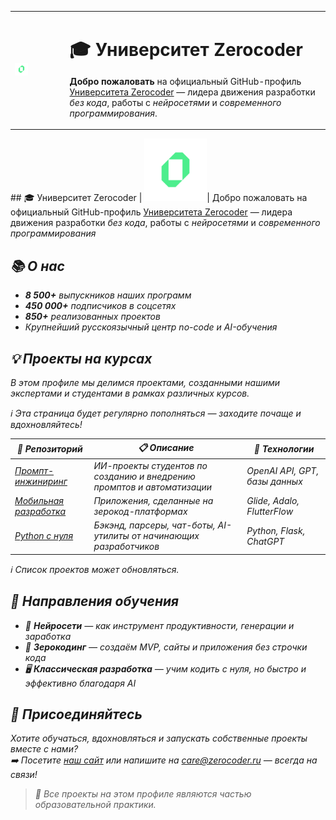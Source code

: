 <table style="border: none; border-collapse: collapse; border-spacing: 0;">
  <tr style="border: none;">
    <td style="border: none; vertical-align: middle; padding-right: 60px;">
      <img src="https://raw.githubusercontent.com/ZerocoderUniversity/ZerocoderUniversity/main/0qode_symbol_5.png" alt="Zerocoder Logo" width="100">
    </td>
    <td style="border: none; vertical-align: middle;">
      <h1 style="margin-bottom: 0;">🎓 Университет Zerocoder</h1>
      <p><strong>Добро пожаловать</strong> на официальный GitHub-профиль <a href="https://zerocoder.ru/">Университета Zerocoder</a> — лидера движения разработки <em>без кода</em>, работы с <em>нейросетями</em> и <em>современного программирования</em>.</p>
    </td>
  </tr>
</table>
## 🎓 Университет Zerocoder
| <img src="https://raw.githubusercontent.com/ZerocoderUniversity/ZerocoderUniversity/main/0qode_symbol_5.png" alt="Zerocoder Logo" width="100">| Добро пожаловать</strong> на официальный GitHub-профиль <a href="https://zerocoder.ru/">Университета Zerocoder</a> — лидера движения разработки <em>без кода</em>, работы с <em>нейросетями</em> и <em>современного программирования

## 📚 О нас

- **8 500+** выпускников наших программ  
- **450 000+** подписчиков в соцсетях  
- **850+** реализованных проектов  
- Крупнейший русскоязычный центр no-code и AI-обучения  


## 💡 Проекты на курсах

В этом профиле мы делимся проектами, созданными нашими экспертами и студентами в рамках различных курсов. 

ℹ️ *Эта страница будет регулярно пополняться — заходите почаще и вдохновляйтесь!*

| 📁 Репозиторий     | 📋 Описание | 🧩 Технологии |
|---------------------|-------------|---------------|
| [Промпт-инжиниринг](https://github.com/ZerocoderUniversity/course-prompt-engineering) | ИИ-проекты студентов по созданию и внедрению промптов и автоматизации | OpenAI API, GPT, базы данных |
| [Мобильная разработка](https://github.com/ZerocoderUniversity/course-mobile-app-developer) | Приложения, сделанные на зерокод-платформах | Glide, Adalo, FlutterFlow |
| [Python с нуля](https://github.com/ZerocoderUniversity/course-python-from-scratch) | Бэкэнд, парсеры, чат-боты, AI-утилиты от начинающих разработчиков | Python, Flask, ChatGPT |

ℹ️ *Список проектов может обновляться.*

## 🧭 Направления обучения

- 🤖 **Нейросети** — как инструмент продуктивности, генерации и заработка  
- 🧱 **Зерокодинг** — создаём MVP, сайты и приложения без строчки кода  
- 🖥 **Классическая разработка** — учим кодить с нуля, но быстро и эффективно благодаря AI


## 🤝 Присоединяйтесь

Хотите обучаться, вдохновляться и запускать собственные проекты вместе с нами?  
➡️ Посетите [наш сайт](https://zerocoder.ru/) или напишите на care@zerocoder.ru — всегда на связи!

> 🧠 *Все проекты на этом профиле являются частью образовательной практики.*
